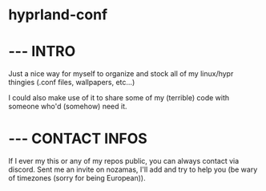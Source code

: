 # hyprland-conf

# --- INTRO

  Just a nice way for myself to organize and stock all of my linux/hypr thingies (.conf files, wallpapers, etc...)

  I could also make use of it to share some of my (terrible) code with someone who'd (somehow) need it.

# --- CONTACT INFOS

  If I ever my this or any of my repos public, you can always contact via discord. Sent me an invite on nozamas, I'll 
add and try to help you (be wary of timezones (sorry for being European)).
